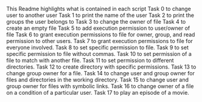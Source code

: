 This Readme highlights what is contained in each script
Task 0 to change user to another user
Task 1 to print the name of the user
Task 2 to print the groups the user belongs to
Task 3 to change the owner of file
Task 4 to create an empty file
Task 5 to add execution permission to user/owner of file
Task 6 to grant execution permissions to file for owner, group, and read permission to other users.
Task 7 to grant execution permissions to file for everyone involved.
Task 8 to set specific permission to file.
Task 9 to set specific permission to file without commas.
Task 10 to set permission of a file to match with another file.
Task 11 to set permission to different directories.
Task 12 to create directory with specific permissions.
Task 13 to change group owner for a file.
Task 14 to change user and group owner for files and directories in the working directory.
Task 15 to change user and group owner for files with symbolic links.
Task 16 to change owner of a file on a condition of a particular user.
Task 17 to play an episode of a movie.

